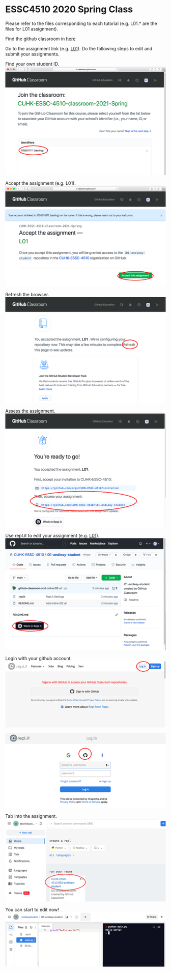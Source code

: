 # ESSC4510 2020 Spring Class

Please refer to the files corresponding to each tutorial (e.g. L01.* are the files for L01 assignment).

Find the github classroom in [here](https://classroom.github.com/classrooms/74946822-cuhk-essc-4510-classroom-2021-spring)

Go to the assignment link (e.g. [L01](https://classroom.github.com/a/227byaeX)). Do the following steps to edit and submit your assignments.

Find your own student ID.
![alt text](/img/01.png)

Accept the assignment (e.g. L01).
![alt text](/img/02.png)

Refresh the browser.
![alt text](/img/03.png)

Assess the assignment.
![alt text](/img/04.png)

Use repl.it to edit your assignment (e.g. [L01](https://classroom.github.com/a/227byaeX)).
![alt text](/img/05.png)

Login with your github account.
![alt text](/img/06.png)

![alt text](/img/07.png)

Tab into the assignment.
![alt text](/img/08.png)

You can start to edit now!
![alt text](/img/09.png)
